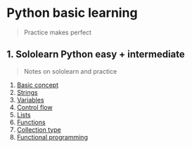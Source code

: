 # **Python basic learning**
> Practice makes perfect

## 1. Sololearn Python easy + intermediate
> Notes on sololearn and practice  
1. [Basic concept](Python%20for%20beginning%20notes.md)
2. [Strings](Python%20for%20beginning%20notes.md)
3. [Variables](Python%20for%20beginning%20notes.md)
4. [Control flow](Python%20for%20beginning%20notes.md)
5. [Lists](Python%20for%20beginning%20notes.md)
6. [Functions](Python%20for%20beginning%20notes.md)
7. [Collection type](Python%20for%20intermediate%20notes.md)
8. [Functional programming](Python%20for%20intermediate%20notes.md)